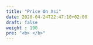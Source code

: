 ```yaml
---
title: "Price On Asi"
date: 2020-04-24T22:47:10+02:00
draft: false
weight : 190
pre: "<b> </b>"
---
```

